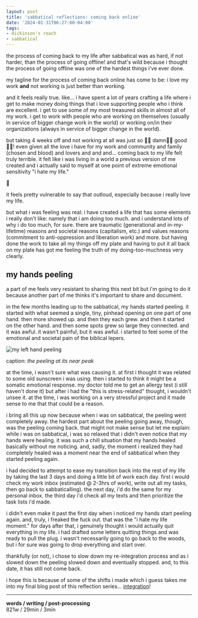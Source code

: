 ```yaml
---
layout: post
title: 'sabbatical reflections: coming back online'
date: '2024-01-31T06:27:00-04:00'
tags:
- dickinson's reach
- sabbatical
--- 
```



the process of coming back to my life after sabbatical was as hard, if not harder, than the process of going offline! and that's wild because i thought the process of going offline was one of the hardest things i've ever done. 

my tagline for the process of coming back online has come to be: i love my work **and** not working is just better than working. 

and it feels really true. like... i have spent a lot of years crafting a life where i get to make money doing things that i love supporting people who i think are excellent. i get to use some of my most treasured skills in almost all of my work. i get to work with people who are working on themselves (usually in service of bigger change work in the world) or working on/in their organizations (always in service of bigger change in the world).

but taking 4 weeks off and not working at all was just so 👏🏾 damn👏🏾 good👏🏾! even given all the love i have for my work and community and family (chosen and blood) and lovers and and and... coming back to my life felt truly terrible. it felt like i was living in a world a previous version of me created and i actually said to myself at one point of extreme emotional sensitivity "i hate my life." 

🤯

it feels pretty vulnerable to say that outloud, especially because i really love my life. 

but what i was feeling was real: i have created a life that has some elements i really don't like: namely that i am doing too much. and i understand lots of why i do too much, for sure. there are traumatic (generational and in-my-lifetime) reasons and societal reasons (capitalism, etc.) and values reasons (commitment to anti-oppression and liberation work) and more. but having done the work to take all my things off my plate and having to put it all back on my plate has got me feeling the truth of my doing-too-muchness very clearly. 

## my hands peeling

a part of me feels very resistant to sharing this next bit but i'm going to do it because another part of me thinks it's important to share and document. 

in the few months leading up to the sabbatical, my hands started peeling. it started with what seemed a single, tiny, pinhead opening on one part of one hand. then more showed up. and then they each grew. and then it started on the other hand. and then some spots grew so large they connected. and it was awful. it wasn't painful, but it was awful. i started to feel some of the emotional and societal pain of the biblical lepers. 

![my left hand peeling](https://i.imgur.com/idI2kZM.jpeg)

caption: _the peeling at its near peak_

at the time, i wasn't sure what was causing it. at first i thought it was related to some old sunscreen i was using. then i started to think it might be a somatic emotional response. my doctor told me to get an allergy test (i still haven't done it) but after i had the "this is stress-related" thought, i wouldn't unsee it. at the time, i was working on a very stressful project and it made sense to me that that could be a reason. 

i bring all this up now because when i was on sabbatical, the peeling went completely away. the hardest part about the peeling going away, though, was the peeling coming back. that might not make sense but let me explain: while i was on sabbatical, i was so relaxed that i didn't even notice that my hands were healing. it was such a chill situation that my hands healed basically without me noticing. and, sadly, the moment i realized they had completely healed was a moment near the end of sabbatical when they started peeling again. 

i had decided to attempt to ease my transition back into the rest of my life by taking the last 3 days and doing a little bit of work each day. first i would check my work inbox (estimated @ 2-3hrs of work), write out all my tasks, then go back to sabbaticalling). the next day, i'd do the same for my personal inbox. the third day i'd check all my texts and then prioritize the task lists i'd made. 

i didn't even make it past the first day when i noticed my hands start peeling again. and, truly, i freaked the fuck out. that was the "i hate my life moment." for days after that, i genuinely thought i would actually quit everything in my life. i had drafted some letters quitting things and was ready to pull the plug. i wasn't necessarily going to go back to the woods, but i for sure was going to drop everything and start over. 

thankfully (or not), i chose to slow down my re-integration process and as i slowed down the peeling slowed down and eventually stopped. and, to this date, it has still not come back. 

i hope this is because of some of the shifts i made which i guess takes me into my final blog post of this reflection series... [integration]({{site.baseurl}}2024/01/31/sabbatical-reflection-integration/)!


---


<!-- hyperlink bank -->


<!-- &#042; = asterisk -->
<!-- &#039; = single quote '-->

**words / writing / post-processing**  
821w / 29min / 3min